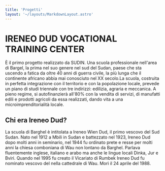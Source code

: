 ```yaml
---
title: 'Progetti'
layout: '~/layouts/MarkdownLayout.astro'
---
```


# IRENEO DUD VOCATIONAL TRAINING CENTER

È il primo progetto realizzato da SUDIN.
Una scuola professionale nell'area di Bargel, la prima nel suo genere nel sud del Sudan, paese che sta uscendo a fatica da oltre 40 anni di guerra civile, la più lunga che il continente africano abbia mai conosciuto nel XX secolo.La scuola, costruita in perfetta integrazione con il territorio e con la popolazione locale, prevede un piano di studi triennale con tre indirizzi: edilizia, agraria e meccanica. A pieno regime, si autofinanzierà all'80% con la vendita di servizi, di manufatti edili e prodotti agricoli da essa realizzati, dando vita a una microimprenditorialità locale.

## Chi era Ireneo Dud?

La scuola di Barghel è intitolata a Ireneo Wien Dud, il primo vescovo del Sud Sudan. Nato nel 1912 a Mbili in Sudan e battezzato nel 1923, Ireneo Dud dopo molti anni in seminario, nel 1944 fu ordinato prete e resse per molti anni la chiesa comboniana di Wau non lontano da Barghel. Parlava fluentemente inglese, italiano e arabo ma anche le lingue locali Dinka, Jur e Bviri. Quando nel 1995 fu creato il Vicariato di Rumbek Ireneo Dud fu nominato vescovo del nella cattedrale di Wau. Morì il 24 aprile del 1988.
